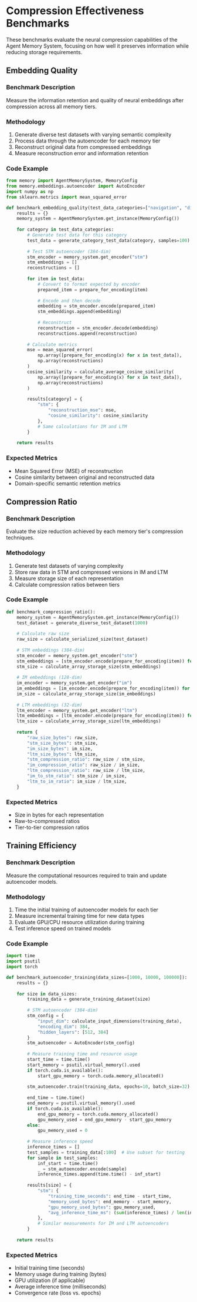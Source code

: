 # Compression Effectiveness Benchmarks

These benchmarks evaluate the neural compression capabilities of the Agent Memory System, focusing on how well it preserves information while reducing storage requirements.

## Embedding Quality

### Benchmark Description
Measure the information retention and quality of neural embeddings after compression across all memory tiers.

### Methodology
1. Generate diverse test datasets with varying semantic complexity
2. Process data through the autoencoder for each memory tier
3. Reconstruct original data from compressed embeddings
4. Measure reconstruction error and information retention

### Code Example
```python
from memory import AgentMemorySystem, MemoryConfig
from memory.embeddings.autoencoder import AutoEncoder
import numpy as np
from sklearn.metrics import mean_squared_error

def benchmark_embedding_quality(test_data_categories=["navigation", "dialogue", "inventory"]):
    results = {}
    memory_system = AgentMemorySystem.get_instance(MemoryConfig())
    
    for category in test_data_categories:
        # Generate test data for this category
        test_data = generate_category_test_data(category, samples=100)
        
        # Test STM autoencoder (384-dim)
        stm_encoder = memory_system.get_encoder("stm")
        stm_embeddings = []
        reconstructions = []
        
        for item in test_data:
            # Convert to format expected by encoder
            prepared_item = prepare_for_encoding(item)
            
            # Encode and then decode
            embedding = stm_encoder.encode(prepared_item)
            stm_embeddings.append(embedding)
            
            # Reconstruct
            reconstruction = stm_encoder.decode(embedding)
            reconstructions.append(reconstruction)
        
        # Calculate metrics
        mse = mean_squared_error(
            np.array([prepare_for_encoding(x) for x in test_data]), 
            np.array(reconstructions)
        )
        cosine_similarity = calculate_average_cosine_similarity(
            np.array([prepare_for_encoding(x) for x in test_data]), 
            np.array(reconstructions)
        )
        
        results[category] = {
            "stm": {
                "reconstruction_mse": mse,
                "cosine_similarity": cosine_similarity
            },
            # Same calculations for IM and LTM
        }
    
    return results
```

### Expected Metrics
- Mean Squared Error (MSE) of reconstruction
- Cosine similarity between original and reconstructed data
- Domain-specific semantic retention metrics

## Compression Ratio

### Benchmark Description
Evaluate the size reduction achieved by each memory tier's compression techniques.

### Methodology
1. Generate test datasets of varying complexity
2. Store raw data in STM and compressed versions in IM and LTM
3. Measure storage size of each representation
4. Calculate compression ratios between tiers

### Code Example
```python
def benchmark_compression_ratio():
    memory_system = AgentMemorySystem.get_instance(MemoryConfig())
    test_dataset = generate_diverse_test_dataset(1000)
    
    # Calculate raw size
    raw_size = calculate_serialized_size(test_dataset)
    
    # STM embeddings (384-dim)
    stm_encoder = memory_system.get_encoder("stm")
    stm_embeddings = [stm_encoder.encode(prepare_for_encoding(item)) for item in test_dataset]
    stm_size = calculate_array_storage_size(stm_embeddings)
    
    # IM embeddings (128-dim)
    im_encoder = memory_system.get_encoder("im")
    im_embeddings = [im_encoder.encode(prepare_for_encoding(item)) for item in test_dataset]
    im_size = calculate_array_storage_size(im_embeddings)
    
    # LTM embeddings (32-dim)
    ltm_encoder = memory_system.get_encoder("ltm")
    ltm_embeddings = [ltm_encoder.encode(prepare_for_encoding(item)) for item in test_dataset]
    ltm_size = calculate_array_storage_size(ltm_embeddings)
    
    return {
        "raw_size_bytes": raw_size,
        "stm_size_bytes": stm_size,
        "im_size_bytes": im_size,
        "ltm_size_bytes": ltm_size,
        "stm_compression_ratio": raw_size / stm_size,
        "im_compression_ratio": raw_size / im_size,
        "ltm_compression_ratio": raw_size / ltm_size,
        "im_to_stm_ratio": stm_size / im_size,
        "ltm_to_im_ratio": im_size / ltm_size,
    }
```

### Expected Metrics
- Size in bytes for each representation
- Raw-to-compressed ratios
- Tier-to-tier compression ratios

## Training Efficiency

### Benchmark Description
Measure the computational resources required to train and update autoencoder models.

### Methodology
1. Time the initial training of autoencoder models for each tier
2. Measure incremental training time for new data types
3. Evaluate GPU/CPU resource utilization during training
4. Test inference speed on trained models

### Code Example
```python
import time
import psutil
import torch

def benchmark_autoencoder_training(data_sizes=[1000, 10000, 100000]):
    results = {}
    
    for size in data_sizes:
        training_data = generate_training_dataset(size)
        
        # STM autoencoder (384-dim)
        stm_config = {
            "input_dim": calculate_input_dimensions(training_data),
            "encoding_dim": 384,
            "hidden_layers": [512, 384]
        }
        stm_autoencoder = AutoEncoder(stm_config)
        
        # Measure training time and resource usage
        start_time = time.time()
        start_memory = psutil.virtual_memory().used
        if torch.cuda.is_available():
            start_gpu_memory = torch.cuda.memory_allocated()
        
        stm_autoencoder.train(training_data, epochs=10, batch_size=32)
        
        end_time = time.time()
        end_memory = psutil.virtual_memory().used
        if torch.cuda.is_available():
            end_gpu_memory = torch.cuda.memory_allocated()
            gpu_memory_used = end_gpu_memory - start_gpu_memory
        else:
            gpu_memory_used = 0
        
        # Measure inference speed
        inference_times = []
        test_samples = training_data[:100]  # Use subset for testing
        for sample in test_samples:
            inf_start = time.time()
            _ = stm_autoencoder.encode(sample)
            inference_times.append(time.time() - inf_start)
        
        results[size] = {
            "stm": {
                "training_time_seconds": end_time - start_time,
                "memory_used_bytes": end_memory - start_memory,
                "gpu_memory_used_bytes": gpu_memory_used,
                "avg_inference_time_ms": (sum(inference_times) / len(inference_times)) * 1000
            },
            # Similar measurements for IM and LTM autoencoders
        }
    
    return results
```

### Expected Metrics
- Initial training time (seconds)
- Memory usage during training (bytes)
- GPU utilization (if applicable)
- Average inference time (milliseconds)
- Convergence rate (loss vs. epochs) 
